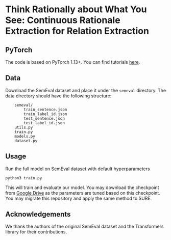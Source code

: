 # Think Rationally about What You See: Continuous Rationale Extraction for Relation Extraction

## PyTorch
The code is based on PyTorch 1.13+. You can find tutorials [here](https://pytorch.org/tutorials/).

## Data
Download the SemEval dataset and place it under the ```semeval``` directory. The data directory should have the following structure:
```
    semeval/
        train_sentence.json
        train_label_id.json
        test_sentence.json
        test_label_id.json
    utils.py
    train.py
    models.py
    dataset.py
```

## Usage
Run the full model on SemEval dataset with default hyperparameters
```
python3 train.py
```
This will train and evaluate our model. You may download the checkpoint from [Google Drive](https://drive.google.com/drive/folders/1GLMqBF2tV7yFg2PwS_a9pmzVb87cgFAA?usp=share_link) as the parameters are tuned based on this checkpoint. You may migrate this repository and apply the same method to SURE.

## Acknowledgements
We thank the authors of the original SemEval dataset and the Transformers library for their contributions.
